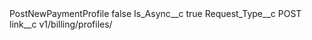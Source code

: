 <?xml version="1.0" encoding="UTF-8"?>
<CustomMetadata xmlns="http://soap.sforce.com/2006/04/metadata" xmlns:xsi="http://www.w3.org/2001/XMLSchema-instance" xmlns:xsd="http://www.w3.org/2001/XMLSchema">
    <label>PostNewPaymentProfile</label>
    <protected>false</protected>
    <values>
        <field>Is_Async__c</field>
        <value xsi:type="xsd:boolean">true</value>
    </values>
    <values>
        <field>Request_Type__c</field>
        <value xsi:type="xsd:string">POST</value>
    </values>
    <values>
        <field>link__c</field>
        <value xsi:type="xsd:string">v1/billing/profiles/</value>
    </values>
</CustomMetadata>
